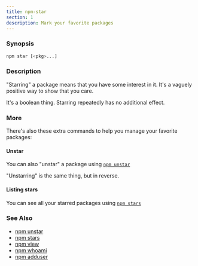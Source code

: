 ```yaml
---
title: npm-star
section: 1
description: Mark your favorite packages
---
```


### Synopsis

``` bash
npm star [<pkg>...]
```

### Description

"Starring" a package means that you have some interest in it.  It's
a vaguely positive way to show that you care.

It's a boolean thing. Starring repeatedly has no additional effect.

### More

There's also these extra commands to help you manage your favorite packages:

#### Unstar

You can also "unstar" a package using [ `npm unstar` ](/commands/npm-unstar)

"Unstarring" is the same thing, but in reverse.

#### Listing stars

You can see all your starred packages using [ `npm stars` ](/commands/npm-stars)

### See Also

* [npm unstar](/commands/npm-unstar)
* [npm stars](/commands/npm-stars)
* [npm view](/commands/npm-view)
* [npm whoami](/commands/npm-whoami)
* [npm adduser](/commands/npm-adduser)
